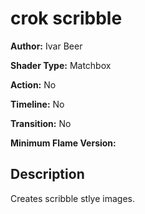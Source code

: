 # crok scribble

**Author:** Ivar Beer

**Shader Type:** Matchbox

**Action:** No

**Timeline:** No

**Transition:** No

**Minimum Flame Version:** 


## Description
Creates scribble stlye images.
